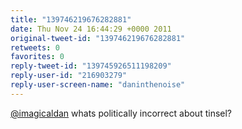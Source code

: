 ```yaml
---
title: "139746219676282881"
date: Thu Nov 24 16:44:29 +0000 2011
original-tweet-id: "139746219676282881"
retweets: 0
favorites: 0
reply-tweet-id: "139745926511198209"
reply-user-id: "216903279"
reply-user-screen-name: "daninthenoise"
---
```

<a href="https://twitter.com/imagicaldan">@imagicaldan</a> whats politically incorrect about tinsel?
